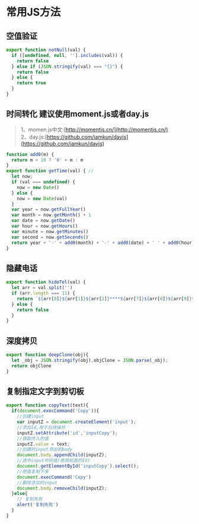 # 常用JS方法

## 空值验证

```js
export function notNull(val) {
  if ([undefined, null, ''].includes(val)) {
    return false
  } else if (JSON.stringify(val) === "{}") {
    return false
  } else {
    return true
  }
}
```

## 时间转化 建议使用moment.js或者day.js

>1、momen.js中文:[http://momentjs.cn/](http://momentjs.cn/)  
>2、day.js:[https://github.com/iamkun/dayjs](https://github.com/iamkun/dayjs)

```js
function add0(m) {
  return m < 10 ? '0' + m : m
}
export function getTime(val) { //
  let now;
  if (val === undefined) {
    now = new Date()
  } else {
    now = new Date(val)
  }
  var year = now.getFullYear()
  var month = now.getMonth() + 1
  var date = now.getDate()
  var hour = now.getHours()
  var minute = now.getMinutes()
  var second = now.getSeconds()
  return year + '-' + add0(month) + '-' + add0(date) + ' ' + add0(hour) + ':' + add0(minute) + ':' + add0(second)
}
```

## 隐藏电话

```js
export function hideTel(val) {
  let arr = val.split('')
  if (arr.length === 11) {
    return `${arr[0]}${arr[1]}${arr[2]}****${arr[7]}${arr[8]}${arr[9]}${arr[10]}`
  } else {
    return false
  }
}
```

## 深度拷贝

```js
export function deepClone(obj){
  let _obj = JSON.stringify(obj),objClone = JSON.parse(_obj);
  return objClone
}
```

## 复制指定文字到剪切板

```js
export function copyText(text){
  if(document.execCommand('Copy')){
    //创建input
    var inputZ = document.createElement('input');
    //添加Id,用于后续操作
    inputZ.setAttribute('id','inputCopy');
    //获取传入的值
    inputZ.value = text;
    //创建的input添加到body
    document.body.appendChild(inputZ);
    //选中input中的值(使用前面的Id)
    document.getElementById('inputCopy').select();
    //把值复制下来
    document.execCommand('Copy')
    //删除添加的input
    document.body.removeChild(inputZ);
  }else{
    // 复制失败
    alert('复制失败')
  }
}
```
